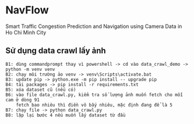 # NavFlow
Smart Traffic Congestion Prediction and Navigation using Camera Data in Ho Chi Minh City

## Sử dụng data crawl lấy ảnh
```
B1: dùng commandprompt thay vì powershell -> cd vào data_crawl_demo -> python -m venv venv
B2: chạy môi trường ảo venv -> venv\Scripts\activate.bat
B3: update pip -> python.exe -m pip install -- upgrade pip
B4: tải packages -> pip install -r requirements.txt 
B5: xóa dataset cũ (nếu có)
B6: vào file data_crawl.py, kiểm tra số lượng ảnh muốn fetch cho mỗi cam ở dòng 91
    fetch bao nhiêu thì điền vô bấy nhiêu, mặc định đang để là 5
B7: chạy file -> python data_crawl.py
B8: lặp lại bước 4 nếu muốn lấy dataset từ đầu
```